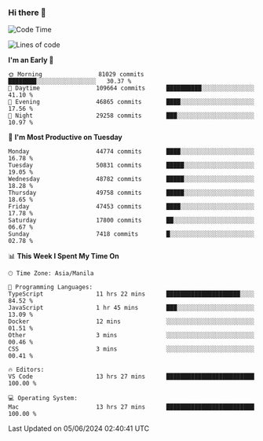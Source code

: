 ### Hi there 👋

<!--START_SECTION:waka-->
![Code Time](http://img.shields.io/badge/Code%20Time-5%2C214%20hrs%2017%20mins-blue)

![Lines of code](https://img.shields.io/badge/From%20Hello%20World%20I%27ve%20Written-117.6%20million%20lines%20of%20code-blue)

**I'm an Early 🐤** 

```text
🌞 Morning                81029 commits       ████████░░░░░░░░░░░░░░░░░   30.37 % 
🌆 Daytime                109664 commits      ██████████░░░░░░░░░░░░░░░   41.10 % 
🌃 Evening                46865 commits       ████░░░░░░░░░░░░░░░░░░░░░   17.56 % 
🌙 Night                  29258 commits       ███░░░░░░░░░░░░░░░░░░░░░░   10.97 % 
```
📅 **I'm Most Productive on Tuesday** 

```text
Monday                   44774 commits       ████░░░░░░░░░░░░░░░░░░░░░   16.78 % 
Tuesday                  50831 commits       █████░░░░░░░░░░░░░░░░░░░░   19.05 % 
Wednesday                48782 commits       █████░░░░░░░░░░░░░░░░░░░░   18.28 % 
Thursday                 49758 commits       █████░░░░░░░░░░░░░░░░░░░░   18.65 % 
Friday                   47453 commits       ████░░░░░░░░░░░░░░░░░░░░░   17.78 % 
Saturday                 17800 commits       ██░░░░░░░░░░░░░░░░░░░░░░░   06.67 % 
Sunday                   7418 commits        █░░░░░░░░░░░░░░░░░░░░░░░░   02.78 % 
```


📊 **This Week I Spent My Time On** 

```text
🕑︎ Time Zone: Asia/Manila

💬 Programming Languages: 
TypeScript               11 hrs 22 mins      █████████████████████░░░░   84.52 % 
JavaScript               1 hr 45 mins        ███░░░░░░░░░░░░░░░░░░░░░░   13.09 % 
Docker                   12 mins             ░░░░░░░░░░░░░░░░░░░░░░░░░   01.51 % 
Other                    3 mins              ░░░░░░░░░░░░░░░░░░░░░░░░░   00.46 % 
CSS                      3 mins              ░░░░░░░░░░░░░░░░░░░░░░░░░   00.41 % 

🔥 Editors: 
VS Code                  13 hrs 27 mins      █████████████████████████   100.00 % 

💻 Operating System: 
Mac                      13 hrs 27 mins      █████████████████████████   100.00 % 
```


 Last Updated on 05/06/2024 02:40:41 UTC
<!--END_SECTION:waka-->


<!--
**rad182/rad182** is a ✨ _special_ ✨ repository because its `README.md` (this file) appears on your GitHub profile.

Here are some ideas to get you started:

- 🔭 I’m currently working on ...
- 🌱 I’m currently learning ...
- 👯 I’m looking to collaborate on ...
- 🤔 I’m looking for help with ...
- 💬 Ask me about ...
- 📫 How to reach me: ...
- 😄 Pronouns: ...
- ⚡ Fun fact: ...
-->
